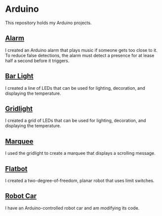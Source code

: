 # Arduino
This repository holds my Arduino projects.

## [Alarm](https://github.com/zprevost/arduino/blob/master/sketch/alarm)
I created an Arduino alarm that plays music if someone gets too close to it. To reduce false detections, the alarm must detect a presence for at lease half a second before it triggers.  
  
## [Bar Light](https://github.com/zprevost/arduino/tree/master/sketch/bar_light)  
I created a line of LEDs that can be used for lighting, decoration, and displaying the temperature.  
  
## [Gridlight](https://github.com/zprevost/arduino/tree/master/sketch/gridlight_5x10)  
I created a grid of LEDs that can be used for lighting, decoration, and displaying the temperature.  
  
## [Marquee](https://github.com/zprevost/arduino/tree/master/sketch/marquee)
I used the gridlight to create a marquee that displays a scrolling message.  

## [Flatbot](https://github.com/zprevost/arduino/tree/master/sketch/flatbot)
I created a two-degree-of-freedom, planar robot that uses limit switches.
  
## [Robot Car](https://github.com/zprevost/arduino/tree/master/sketch/robot_car)
I have an Arduino-controlled robot car and am modifying its code.

